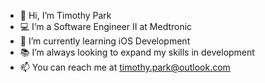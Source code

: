 - 👋 Hi, I’m Timothy Park
- 💻 I’m a Software Engineer II at Medtronic
- 🍎 I’m currently learning iOS Development
- 📚 I’m always looking to expand my skills in development
- 📫 You can reach me at timothy.park@outlook.com

<!---
TimParkSource/TimParkSource is a ✨ special ✨ repository because its `README.md` (this file) appears on your GitHub profile.
You can click the Preview link to take a look at your changes.
--->
